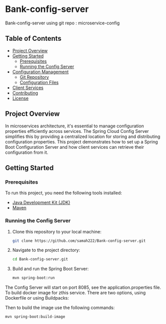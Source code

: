 # Bank-config-server
Bank-config-server using git repo : microservice-config

## Table of Contents

- [Project Overview](#project-overview)
- [Getting Started](#getting-started)
  - [Prerequisites](#prerequisites)
  - [Running the Config Server](#running-the-config-server)
- [Configuration Management](#configuration-management)
  - [Git Repository](#git-repository)
  - [Configuration Files](#configuration-files)
- [Client Services](#client-services)
- [Contributing](#contributing)
- [License](#license)

## Project Overview

In microservices architecture, it's essential to manage configuration properties efficiently across services. The Spring Cloud Config Server simplifies this by providing a centralized location for storing and distributing configuration properties. This project demonstrates how to set up a Spring Boot Configuration Server and how client services can retrieve their configuration from it.

## Getting Started

### Prerequisites

To run this project, you need the following tools installed:

- [Java Development Kit (JDK)](https://www.oracle.com/java/technologies/javase-downloads.html)
- [Maven](https://maven.apache.org/download.cgi)

### Running the Config Server

1. Clone this repository to your local machine:

   ```bash
   git clone https://github.com/samah222/Bank-config-server.git

2. Navigate to the project directory:
   ```bash
   cd Bank-config-server.git
   
3. Build and run the Spring Boot Server:
    ```bash
   mvn spring-boot:run
   
 The Config Server will start on port 8085, see the application.properties file.
 To build docker image for zthis service. There are two options, using Dockerfile or using Buildpacks:

Then to build the image use the following commands:
  ```bash
 mvn spring-boot:build-image
